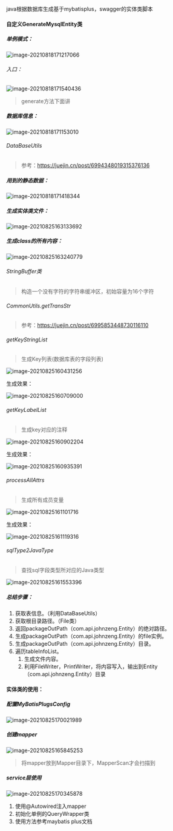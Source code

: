 java根据数据库生成基于mybatisplus，swagger的实体类脚本

#### 自定义GenerateMysqlEntity类

##### 单例模式：

![image-20210818171217066](https://tva1.sinaimg.cn/large/008i3skNgy1gtl243hy7ij618w0cc3zb02.jpg)

###### 入口：

![image-20210818171540436](https://tva1.sinaimg.cn/large/008i3skNgy1gtl27mh5wcj617u0fcmy402.jpg)

> generate方法下面讲

##### 数据库信息：

![image-20210818171153010](https://tva1.sinaimg.cn/large/008i3skNgy1gtl23ok7m0j616k0bcwf502.jpg)

###### DataBaseUtils

> 参考：https://juejin.cn/post/6994348019315376136

##### 用到的静态数据：

![image-20210818171418344](https://tva1.sinaimg.cn/large/008i3skNgy1gtl267h9y4j61dk0hctb702.jpg)

##### 生成实体类文件：

![image-20210825163133692](https://tva1.sinaimg.cn/large/008i3skNgy1gtt49vt7pij61480u00x502.jpg)

##### 生成class的所有内容：

![image-20210825163240779](https://tva1.sinaimg.cn/large/008i3skNgy1gtt4b1xschj60u00zmtdg02.jpg)

###### StringBuffer类

> 构造一个没有字符的字符串缓冲区，初始容量为16个字符

###### CommonUtils.getTransStr

> 参考：https://juejin.cn/post/6995853448730116110

###### getKeyStringList

> 生成Key列表(数据库表的字段列表)

![image-20210825160431256](https://tva1.sinaimg.cn/large/008i3skNgy1gtt3hr1q3sj61cq0u079202.jpg)

生成效果：

![image-20210825160709000](https://tva1.sinaimg.cn/large/008i3skNgy1gtt3khacutj609806s74g02.jpg)

###### getKeyLabelList

> 生成key对应的注释

![image-20210825160902204](https://tva1.sinaimg.cn/large/008i3skNgy1gtt3mg29hij61d40rcadp02.jpg)

生成效果：

![image-20210825160935391](https://tva1.sinaimg.cn/large/008i3skNgy1gtt3n0lv21j609505iglm02.jpg)

###### processAllAttrs

> 生成所有成员变量

![image-20210825161101716](https://tva1.sinaimg.cn/large/008i3skNgy1gtt3oiyzsxj61ff0u0tec02.jpg)

生成效果：

![image-20210825161119316](https://tva1.sinaimg.cn/large/008i3skNgy1gtt3otmkjmj60bx07c3yy02.jpg)

###### sqlType2JavaType

> 查找sql字段类型所对应的Java类型

![image-20210825161553396](https://tva1.sinaimg.cn/large/008i3skNgy1gtt3tl5e1pj60u023ajyz02.jpg)



##### 总结步骤：

1. 获取表信息。（利用DataBaseUtils）
2. 获取根目录路径。（File类）
3. 返回packageOutPath（com.api.johnzeng.Entity）的绝对路径。
4. 生成packageOutPath（com.api.johnzeng.Entity）的file实例。
5. 生成packageOutPath（com.api.johnzeng.Entity）目录。
6. 遍历tableInfoList。
   1. 生成文件内容。
   2. 利用FileWriter，PrintWriter，将内容写入，输出到Entity（com.api.johnzeng.Entity）目录



#### 实体类的使用：

##### 配置MyBatisPlugsConfig

![image-20210825170021989](https://tva1.sinaimg.cn/large/008i3skNgy1gtt53v0t1yj60qg0ecmxs02.jpg)

##### 创建mapper

![image-20210825165845253](https://tva1.sinaimg.cn/large/008i3skNgy1gtt526pqotj60zw0dct9902.jpg)

> 将mapper放到Mapper目录下，MapperScan才会扫描到

##### service层使用

![image-20210825170345878](https://tva1.sinaimg.cn/large/008i3skNgy1gtt57dxzz0j613o0qcwhe02.jpg)

1. 使用@Autowired注入mapper
2. 初始化单例的QueryWrapper类
3. 使用方法参考maybatis plus文档
